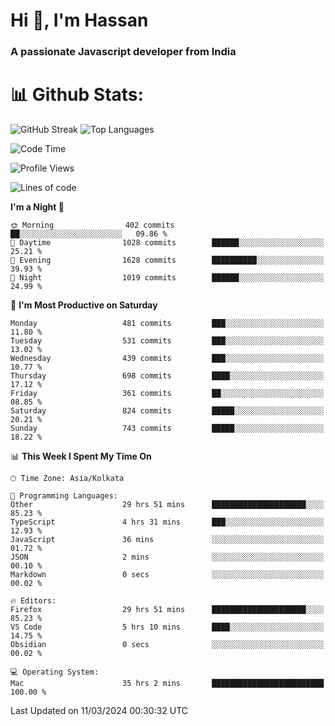 # Hi 👋, I'm Hassan
### A passionate Javascript developer from India


# 📊 Github Stats:
![GitHub Streak](https://github-readme-streak-stats.herokuapp.com/?user=codeblooded47&theme=dracula&hide_border=false)
![Top Languages](https://github-readme-stats.vercel.app/api/top-langs/?username=codeblooded47&layout=compact&theme=dracula)



<!--START_SECTION:waka-->
![Code Time](http://img.shields.io/badge/Code%20Time-431%20hrs%2029%20mins-blue)

![Profile Views](http://img.shields.io/badge/Profile%20Views-0-blue)

![Lines of code](https://img.shields.io/badge/From%20Hello%20World%20I%27ve%20Written-23.4%20million%20lines%20of%20code-blue)

**I'm a Night 🦉** 

```text
🌞 Morning                402 commits         ██░░░░░░░░░░░░░░░░░░░░░░░   09.86 % 
🌆 Daytime                1028 commits        ██████░░░░░░░░░░░░░░░░░░░   25.21 % 
🌃 Evening                1628 commits        ██████████░░░░░░░░░░░░░░░   39.93 % 
🌙 Night                  1019 commits        ██████░░░░░░░░░░░░░░░░░░░   24.99 % 
```
📅 **I'm Most Productive on Saturday** 

```text
Monday                   481 commits         ███░░░░░░░░░░░░░░░░░░░░░░   11.80 % 
Tuesday                  531 commits         ███░░░░░░░░░░░░░░░░░░░░░░   13.02 % 
Wednesday                439 commits         ███░░░░░░░░░░░░░░░░░░░░░░   10.77 % 
Thursday                 698 commits         ████░░░░░░░░░░░░░░░░░░░░░   17.12 % 
Friday                   361 commits         ██░░░░░░░░░░░░░░░░░░░░░░░   08.85 % 
Saturday                 824 commits         █████░░░░░░░░░░░░░░░░░░░░   20.21 % 
Sunday                   743 commits         █████░░░░░░░░░░░░░░░░░░░░   18.22 % 
```


📊 **This Week I Spent My Time On** 

```text
🕑︎ Time Zone: Asia/Kolkata

💬 Programming Languages: 
Other                    29 hrs 51 mins      █████████████████████░░░░   85.23 % 
TypeScript               4 hrs 31 mins       ███░░░░░░░░░░░░░░░░░░░░░░   12.93 % 
JavaScript               36 mins             ░░░░░░░░░░░░░░░░░░░░░░░░░   01.72 % 
JSON                     2 mins              ░░░░░░░░░░░░░░░░░░░░░░░░░   00.10 % 
Markdown                 0 secs              ░░░░░░░░░░░░░░░░░░░░░░░░░   00.02 % 

🔥 Editors: 
Firefox                  29 hrs 51 mins      █████████████████████░░░░   85.23 % 
VS Code                  5 hrs 10 mins       ████░░░░░░░░░░░░░░░░░░░░░   14.75 % 
Obsidian                 0 secs              ░░░░░░░░░░░░░░░░░░░░░░░░░   00.02 % 

💻 Operating System: 
Mac                      35 hrs 2 mins       █████████████████████████   100.00 % 
```


 Last Updated on 11/03/2024 00:30:32 UTC
<!--END_SECTION:waka-->

